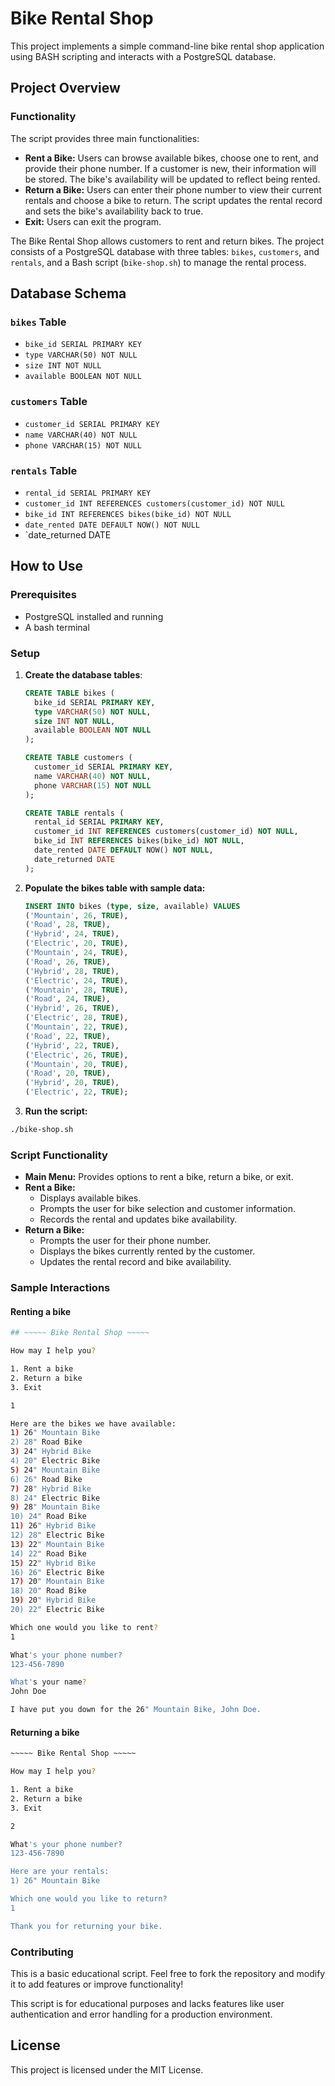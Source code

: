 # Bike Rental Shop

This project implements a simple command-line bike rental shop application using BASH scripting and interacts with a PostgreSQL database.

## Project Overview

### Functionality

The script provides three main functionalities:

- **Rent a Bike:**
  Users can browse available bikes, choose one to rent, and provide their phone number. If a customer is new, their information will be stored. The bike's availability will be updated to reflect being rented.
- **Return a Bike:**
  Users can enter their phone number to view their current rentals and choose a bike to return. The script updates the rental record and sets the bike's availability back to true.
- **Exit:**
  Users can exit the program.

The Bike Rental Shop allows customers to rent and return bikes. The project consists of a PostgreSQL database with three tables: `bikes`, `customers`, and `rentals`, and a Bash script (`bike-shop.sh`) to manage the rental process.

## Database Schema

### `bikes` Table

- `bike_id SERIAL PRIMARY KEY`
- `type VARCHAR(50) NOT NULL`
- `size INT NOT NULL`
- `available BOOLEAN NOT NULL`

### `customers` Table

- `customer_id SERIAL PRIMARY KEY`
- `name VARCHAR(40) NOT NULL`
- `phone VARCHAR(15) NOT NULL`

### `rentals` Table

- `rental_id SERIAL PRIMARY KEY`
- `customer_id INT REFERENCES customers(customer_id) NOT NULL`
- `bike_id INT REFERENCES bikes(bike_id) NOT NULL`
- `date_rented DATE DEFAULT NOW() NOT NULL`
- `date_returned DATE

## How to Use

### Prerequisites

- PostgreSQL installed and running
- A bash terminal

### Setup

1. **Create the database tables**:

   ```sql
   CREATE TABLE bikes (
     bike_id SERIAL PRIMARY KEY,
     type VARCHAR(50) NOT NULL,
     size INT NOT NULL,
     available BOOLEAN NOT NULL
   );

   CREATE TABLE customers (
     customer_id SERIAL PRIMARY KEY,
     name VARCHAR(40) NOT NULL,
     phone VARCHAR(15) NOT NULL
   );

   CREATE TABLE rentals (
     rental_id SERIAL PRIMARY KEY,
     customer_id INT REFERENCES customers(customer_id) NOT NULL,
     bike_id INT REFERENCES bikes(bike_id) NOT NULL,
     date_rented DATE DEFAULT NOW() NOT NULL,
     date_returned DATE
   );
   ```

2. **Populate the bikes table with sample data:**

   ```sql
   INSERT INTO bikes (type, size, available) VALUES
   ('Mountain', 26, TRUE),
   ('Road', 28, TRUE),
   ('Hybrid', 24, TRUE),
   ('Electric', 20, TRUE),
   ('Mountain', 24, TRUE),
   ('Road', 26, TRUE),
   ('Hybrid', 28, TRUE),
   ('Electric', 24, TRUE),
   ('Mountain', 28, TRUE),
   ('Road', 24, TRUE),
   ('Hybrid', 26, TRUE),
   ('Electric', 28, TRUE),
   ('Mountain', 22, TRUE),
   ('Road', 22, TRUE),
   ('Hybrid', 22, TRUE),
   ('Electric', 26, TRUE),
   ('Mountain', 20, TRUE),
   ('Road', 20, TRUE),
   ('Hybrid', 20, TRUE),
   ('Electric', 22, TRUE);

   ```

3. **Run the script:**

```bash
./bike-shop.sh
```

### Script Functionality

- **Main Menu:** Provides options to rent a bike, return a bike, or exit.
- **Rent a Bike:**
  - Displays available bikes.
  - Prompts the user for bike selection and customer information.
  - Records the rental and updates bike availability.
- **Return a Bike:**
  - Prompts the user for their phone number.
  - Displays the bikes currently rented by the customer.
  - Updates the rental record and bike availability.

### Sample Interactions

#### Renting a bike

```bash
## ~~~~~ Bike Rental Shop ~~~~~

How may I help you?

1. Rent a bike
2. Return a bike
3. Exit

1

Here are the bikes we have available:
1) 26" Mountain Bike
2) 28" Road Bike
3) 24" Hybrid Bike
4) 20" Electric Bike
5) 24" Mountain Bike
6) 26" Road Bike
7) 28" Hybrid Bike
8) 24" Electric Bike
9) 28" Mountain Bike
10) 24" Road Bike
11) 26" Hybrid Bike
12) 28" Electric Bike
13) 22" Mountain Bike
14) 22" Road Bike
15) 22" Hybrid Bike
16) 26" Electric Bike
17) 20" Mountain Bike
18) 20" Road Bike
19) 20" Hybrid Bike
20) 22" Electric Bike

Which one would you like to rent?
1

What's your phone number?
123-456-7890

What's your name?
John Doe

I have put you down for the 26" Mountain Bike, John Doe.
```

#### Returning a bike

```bash
~~~~~ Bike Rental Shop ~~~~~

How may I help you?

1. Rent a bike
2. Return a bike
3. Exit

2

What's your phone number?
123-456-7890

Here are your rentals:
1) 26" Mountain Bike

Which one would you like to return?
1

Thank you for returning your bike.

```

### Contributing

This is a basic educational script. Feel free to fork the repository and modify it to add features or improve functionality!

This script is for educational purposes and lacks features like user authentication and error handling for a production environment.

## License

This project is licensed under the MIT License.
